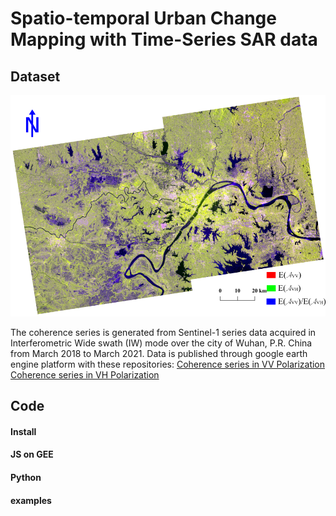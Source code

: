# Spatio-temporal Urban Change Mapping with Time-Series SAR data

## Dataset
![RGB Composite of Sentinel-1 SAR](https://github.com/lastrye/Spatio-temporal-Urban-Change-Mapping-with-Time-Series-SAR-data/blob/master/examples/Wuhan_Scope.png?raw=true "Title")

The coherence series is generated from Sentinel-1 series data acquired in Interferometric Wide swath (IW) mode over the city of Wuhan, P.R. China from March 2018 to March 2021.
Data is published through google earth engine platform with these repositories: 
[Coherence series in VV Polarization](https://code.earthengine.google.com/?asset=users/lastrye00/Cohvv_Wuhan) \
[Coherence series in VH Polarization](https://code.earthengine.google.com/?asset=users/lastrye00/Cohvh_Wuhan)


## Code
#### Install

#### JS on GEE

#### Python
#### examples

